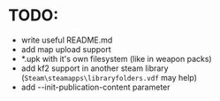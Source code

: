 # TODO:
- write useful README.md
- add map upload support
- *.upk with it's own filesystem (like in weapon packs)
- add kf2 support in another steam library (`Steam\steamapps\libraryfolders.vdf` may help)
- add --init-publication-content parameter
